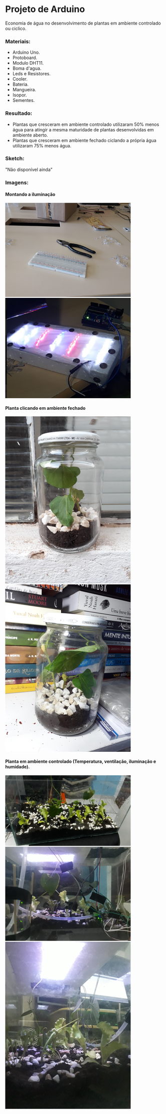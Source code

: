 # Projeto de Arduino

  Economia de água no desenvolvimento de plantas em ambiente controlado ou ciclico.

### Materiais:
* Arduino Uno.
* Protoboard.
* Modulo DHT11.
* Boma d'agua.
* Leds e Resistores.
* Cooler.
* Bateria.
* Mangueira.
* Isopor.
* Sementes.

### Resultado:
  
- Plantas que cresceram em ambiente controlado utilizaram 50% menos água para atingir a mesma maturidade de plantas desenvolvidas em ambiente aberto.
- Plantas que cresceram em ambiente fechado ciclando a própria água utilizaram 75% menos água.

### Sketch:

"Não disponível ainda"

### Imagens:

#### Montando a iluminação
<img src="img/1.jpg" alt="drawing" width="400"/>
<img src="img/2.png" alt="drawing" width="400"/>

#### Planta clicando em ambiente fechado
<img src="img/3.jpg" alt="drawing" width="400"/>
<img src="img/4.jpg" alt="drawing" width="400"/>

#### Planta em ambiente controlado (Temperatura, ventilação, iluminação e humidade).
<img src="img/5.jpeg" alt="drawing" width="400"/>
<img src="img/6.jpg" alt="drawing" width="400"/>
<img src="img/7.jpg" alt="drawing" width="400"/>